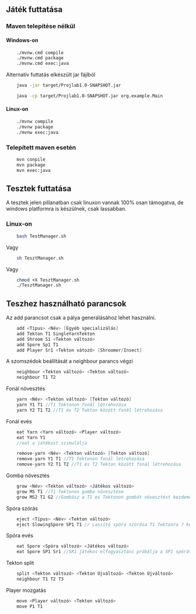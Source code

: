 ## Játék futtatása
### Maven telepítése nélkül
#### Windows-on 
```bash
    ./mvnw.cmd compile
    ./mvnw.cmd package
    ./mvnw.cmd exec:java
```
Alternatív futtatás elkészült jar fájlból
```bash
    java -jar target/Projlab1.0-SNAPSHOT.jar
```

```bash
    java -cp target/Projlab1.0-SNAPSHOT.jar org.example.Main
```

#### Linux-on
```bash
    ./mvnw compile
    ./mvnw package
    ./mvnw exec:java
```
### Telepített maven esetén
```bash
    mvn conpile
    mvn package
    mvn exec:java
```

## Tesztek futtatása
A tesztek jelen pillanatban csak linuxon vannak 100% osan támogatva, de windows platformra is készülnek, csak lassabban.
### Linux-on 
```bash 
    bash TestManager.sh
```
Vagy
```bash
    sh TesztManager.sh
```
Vagy
```bash
    chmod +X TesztManager.sh
    ./TesztManager.sh
```
## Teszhez használható parancsok

Az add parancsot csak a pálya generálásához lehet használni.
```java
    add <Típus> <Név> [Egyéb specializálás]
    add Tekton T1 SingleYarnTekton
    add Shroom S1 <Tekton változó>
    add Spore Sp1 T1
    add Player Sr1 <Tekton vátozó> [Shroomer/Insect]
```

A szomszédok beállítását a neighbour parancs végzi
```java
    neighbour <Tekton változó> <Tekton változó>
    neighbour T1 T2
```

Fonál növesztés
```java
    yarn <Név> <Tekton változó> [Tekton változó]
    yarn Y1 T1 //T1 Tektonon fonál létrehozása
    yarn Y2 T1 T2 //T1 és T2 Tekton között fonál létrehozása
```

Fonál evés
```java
    eat Yarn <Yarn változó> <Player változó>
    eat Yarn Y1
    //eat a játékost szimulálja

    remove-yarn <Név> <Tekton változó> [Tekton változó]
    remove-yarn Y1 T1 //T1 Tektonon fonál létrehozása
    remove-yarn Y2 T1 T2 //T1 és T2 Tekton között fonál létrehozása
```

Gomba növesztés
```java
    grow <Név> <Tekton változó> <Játékos változó>
    grow MS T1 //T1 Tektonon gomba növesztése
    grow MS2 T1 G2 //Gombász a T1 es Tektonon gombát növesztést kezdeményez (modell ellenőrzi, hogy megteheti-e)
```

Spóra szórás
```java
    eject <Típus> <Név> <Tekton változó>
    eject SlowingSpore SP1 T1 // Lassító spóra szórása T1 Tektonra ? kell-e gombász?
```

Spóra evés
```java
    eat Spore <Spóra változó> <Játékos változó>
    eat Spore SP1 Sr1 //SR1 játékos elfogyasztani próbálja a SP1 spórát
```

Tekton split
```java
    split <Tekton változó> <Tekton Újváltozó> <Tekton Újváltozó>
    neighbour T1 T2 T3
```

Player mozgatás
```java
    move <Player változó> <Tekton változó>
    move P1 T1
```